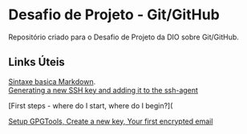# Desafio de Projeto - Git/GitHub
Repositório criado para o Desafio de Projeto da DIO sobre Git/GitHub.

## Links Úteis
 [Sintaxe basica Markdown](http://www.markdownguide.org/basic-syntax/).  
 [Generating a new SSH key and adding it to the ssh-agent](https://docs.github.com/en/authentication/connecting-to-github-with-ssh/generating-a-new-ssh-key-and-adding-it-to-the-ssh-agent)
 
 [First steps - where do I start, where do I begin?](
 
 [Setup GPGTools, Create a new key, Your first encrypted email](https://gpgtools.tenderapp.com/kb/how-to/first-steps-where-do-i-start-where-do-i-begin-setup-gpgtools-create-a-new-key-your-first-encrypted-email)
